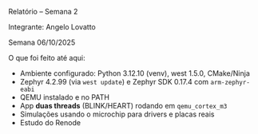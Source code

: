 Relatório – Semana 2

Integrante: Angelo Lovatto

Semana 06/10/2025

O que foi feito até aqui:

- Ambiente configurado: Python 3.12.10 (venv), west 1.5.0, CMake/Ninja
- Zephyr 4.2.99 (via `west update`) e Zephyr SDK 0.17.4 com `arm-zephyr-eabi`
- QEMU instalado e no PATH
- App **duas threads** (BLINK/HEART) rodando em `qemu_cortex_m3`
- Simulações usando o microchip para drivers e placas reais
- Estudo do Renode